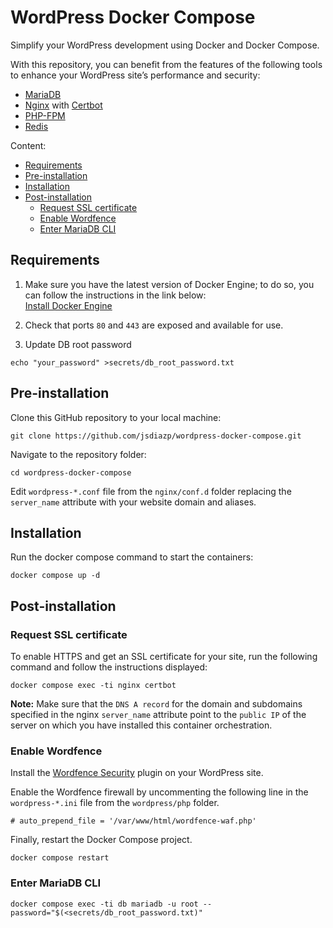 # WordPress Docker Compose

Simplify your WordPress development using Docker and Docker Compose.

With this repository, you can benefit from the features of the following tools to enhance your WordPress site’s performance and security:

- [MariaDB](https://hub.docker.com/_/mariadb/)
- [Nginx](https://hub.docker.com/_/nginx/) with [Certbot](https://certbot.eff.org/)
- [PHP-FPM](https://www.php.net/manual/en/install.fpm.php)
- [Redis](https://hub.docker.com/_/redis/)

Content:

- [Requirements](#requirements)
- [Pre-installation](#pre-installation)
- [Installation](#installation)
- [Post-installation](#post-installation)
  - [Request SSL certificate](#request-ssl-certificate)
  - [Enable Wordfence](#enable-wordfence)
  - [Enter MariaDB CLI](#enter-mariadb-cli)

## Requirements

1. Make sure you have the latest version of Docker Engine; to do so, you can follow the instructions in the link below:\
[Install Docker Engine](https://docs.docker.com/engine/install/)

2. Check that ports `80` and `443` are exposed and available for use.

3. Update DB root password

```shell
echo "your_password" >secrets/db_root_password.txt
```

## Pre-installation

Clone this GitHub repository to your local machine:

```shell
git clone https://github.com/jsdiazp/wordpress-docker-compose.git
```

Navigate to the repository folder:

```shell
cd wordpress-docker-compose
```

Edit `wordpress-*.conf` file from the `nginx/conf.d` folder replacing the `server_name` attribute with your website domain and aliases.

## Installation

Run the docker compose command to start the containers:

```shell
docker compose up -d
```

## Post-installation

### Request SSL certificate

To enable HTTPS and get an SSL certificate for your site, run the following command and follow the instructions displayed:

 ```shell
docker compose exec -ti nginx certbot
```

**Note:** Make sure that the `DNS A record` for the domain and subdomains specified in the nginx `server_name` attribute point to the `public IP` of the server on which you have installed this container orchestration.

### Enable Wordfence

Install the [Wordfence Security](https://wordpress.org/plugins/wordfence/) plugin on your WordPress site.

Enable the Wordfence firewall by uncommenting the following line in the `wordpress-*.ini` file from the `wordpress/php` folder.

```nginx
# auto_prepend_file = '/var/www/html/wordfence-waf.php'
```

Finally, restart the Docker Compose project.

```shell
docker compose restart
```

### Enter MariaDB CLI

```shell
docker compose exec -ti db mariadb -u root --password="$(<secrets/db_root_password.txt)"
```
